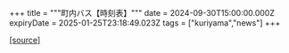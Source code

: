 +++
title = """町内バス【時刻表】"""
date = 2024-09-30T15:00:00.000Z
expiryDate = 2025-01-25T23:18:49.023Z
tags = ["kuriyama","news"]
+++


[[source]](https://www.town.kuriyama.hokkaido.jp/soshiki/47/28990.html)
